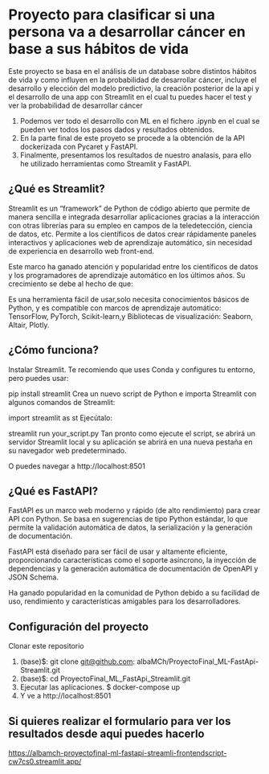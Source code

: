 # Proyecto para clasificar si una persona va a desarrollar cáncer en base a sus hábitos de vida
Este proyecto se basa en el análisis de un database sobre distintos hábitos de vida y como influyen en la probabilidad de desarrollar cáncer, incluye el desarrollo y elección del modelo predictivo, la creación posterior de la api y el desarrollo de una app con Streamlit  en el cual tu puedes hacer el test y ver la probabilidad de desarrollar cáncer
1. Podemos ver todo el desarrollo con ML en el fichero .ipynb en el cual se pueden ver todos los pasos dados y resultados obtenidos.
2. En la parte final de este proyeto se procede a la obtención de la API dockerizada con Pycaret y FastAPI.
3. Finalmente, presentamos los resultados de nuestro analasis, para ello he utilizado herramientas como Streamlit y FastAPI.

## ¿Qué es Streamlit?

Streamlit es un “framework” de Python de código abierto que permite de manera sencilla e integrada desarrollar aplicaciones gracias a la interacción con otras librerías para su empleo en campos de la teledetección, ciencia de datos, etc. Permite a los científicos de datos crear rápidamente paneles interactivos y aplicaciones web de aprendizaje automático, sin necesidad de experiencia en desarrollo web front-end.

Este marco ha ganado atención y popularidad entre los científicos de datos y los programadores de aprendizaje automático en los últimos años. Su crecimiento se debe al hecho de que:

Es una herramienta fácil de usar,solo necesita conocimientos básicos de Python, y
es compatible con marcos  de aprendizaje automático: TensorFlow, PyTorch, Scikit-learn,y Bibliotecas de visualización: Seaborn, Altair, Plotly.

## ¿Cómo funciona?

Instalar Streamlit. Te recomiendo que uses Conda y configures tu entorno, pero puedes usar:

pip install streamlit
Crea un nuevo script de Python e importa Streamlit con algunos comandos de Streamlit:

import streamlit as st
Ejecútalo:

streamlit run your_script.py
Tan pronto como ejecute el script, se abrirá un servidor Streamlit local y su aplicación se abrirá en una nueva pestaña en su navegador web predeterminado.

O puedes navegar a http://localhost:8501

## ¿Qué es FastAPI?

FastAPI es un marco web moderno y rápido (de alto rendimiento) para crear API con Python. Se basa en sugerencias de tipo Python estándar, lo que permite la validación automática de datos, la serialización y la generación de documentación.

FastAPI está diseñado para ser fácil de usar y altamente eficiente, proporcionando características como el soporte asíncrono, la inyección de dependencias y la generación automática de documentación de OpenAPI y JSON Schema.

Ha ganado popularidad en la comunidad de Python debido a su facilidad de uso, rendimiento y características amigables para los desarrolladores.
## Configuración del proyecto

Clonar este repositorio
1. (base)$: git clone git@github.com: albaMCh/ProyectoFinal_ML-FastApi-Streamlit.git
2. (base)$: cd ProyectoFinal_ML_FastApi_Streamlit.git
3. Ejecutar las aplicaciones. $ docker-compose up
4. Y ve a http://localhost:8501
## Si quieres realizar el formulario para ver los resultados desde aqui puedes hacerlo
https://albamch-proyectofinal-ml-fastapi-streamli-frontendscript-cw7cs0.streamlit.app/
